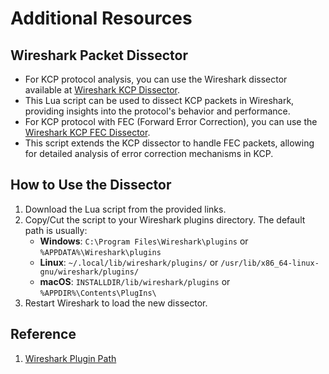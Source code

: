 # Additional Resources

## Wireshark Packet Dissector
- For KCP protocol analysis, you can use the Wireshark dissector available at [Wireshark KCP Dissector](https://wirekcp.github.io/docs/kcp_dissector.lua).
- This Lua script can be used to dissect KCP packets in Wireshark, providing insights into the protocol's behavior and performance.
- For KCP protocol with FEC (Forward Error Correction), you can use the [Wireshark KCP FEC Dissector](https://wirekcp.github.io/docs/kcp_fec_dissector.lua).
- This script extends the KCP dissector to handle FEC packets, allowing for detailed analysis of error correction mechanisms in KCP.

## How to Use the Dissector
1. Download the Lua script from the provided links.
2. Copy/Cut the script to your Wireshark plugins directory. The default path is usually:
   - **Windows**: `C:\Program Files\Wireshark\plugins` or `%APPDATA%\Wireshark\plugins`
   - **Linux**: `~/.local/lib/wireshark/plugins/` or `/usr/lib/x86_64-linux-gnu/wireshark/plugins/`
   - **macOS**: `INSTALLDIR/lib/wireshark/plugins` or `%APPDIR%\Contents\PlugIns\`
3. Restart Wireshark to load the new dissector.

## Reference
1. [Wireshark Plugin Path](https://www.wireshark.org/docs/wsug_html_chunked/ChPluginFolders.html) 